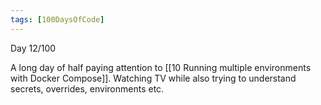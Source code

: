 ```yaml
---
tags: [100DaysOfCode]
---
```


Day 12/100

A long day of half paying attention to [[10 Running multiple environments with Docker Compose]].  Watching TV while also trying to understand secrets, overrides, environments etc.

